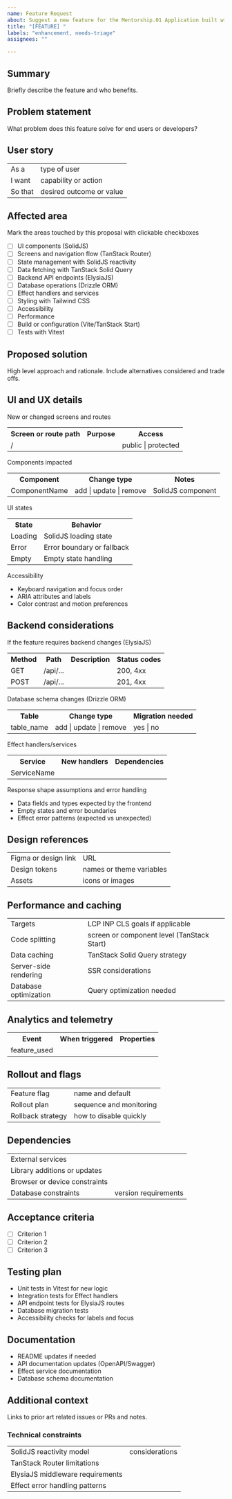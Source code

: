 ```yaml
---
name: Feature Request
about: Suggest a new feature for the Mentorship.01 Application built with TanStack Start, SolidJS, and ElysiaJS
title: "[FEATURE] "
labels: "enhancement, needs-triage"
assignees: ""

---
```


## Summary

Briefly describe the feature and who benefits.

## Problem statement

What problem does this feature solve for end users or developers?

## User story

<table>
  <tr><td>As a</td><td>type of user</td></tr>
  <tr><td>I want</td><td>capability or action</td></tr>
  <tr><td>So that</td><td>desired outcome or value</td></tr>
</table>

## Affected area

Mark the areas touched by this proposal with clickable checkboxes

* [ ] UI components (SolidJS)
* [ ] Screens and navigation flow (TanStack Router)
* [ ] State management with SolidJS reactivity
* [ ] Data fetching with TanStack Solid Query
* [ ] Backend API endpoints (ElysiaJS)
* [ ] Database operations (Drizzle ORM)
* [ ] Effect handlers and services
* [ ] Styling with Tailwind CSS
* [ ] Accessibility
* [ ] Performance
* [ ] Build or configuration (Vite/TanStack Start)
* [ ] Tests with Vitest

## Proposed solution

High level approach and rationale. Include alternatives considered and trade offs.

## UI and UX details

New or changed screens and routes

<table>
  <tr><th>Screen or route path</th><th>Purpose</th><th>Access</th></tr>
  <tr><td>/</td><td></td><td>public | protected</td></tr>
</table>

Components impacted

<table>
  <tr><th>Component</th><th>Change type</th><th>Notes</th></tr>
  <tr><td>ComponentName</td><td>add | update | remove</td><td>SolidJS component</td></tr>
</table>

UI states

<table>
  <tr><th>State</th><th>Behavior</th></tr>
  <tr><td>Loading</td><td>SolidJS loading state</td></tr>
  <tr><td>Error</td><td>Error boundary or fallback</td></tr>
  <tr><td>Empty</td><td>Empty state handling</td></tr>
</table>

Accessibility

<ul>
  <li>Keyboard navigation and focus order</li>
  <li>ARIA attributes and labels</li>
  <li>Color contrast and motion preferences</li>
</ul>

## Backend considerations

If the feature requires backend changes (ElysiaJS)

<table>
  <tr><th>Method</th><th>Path</th><th>Description</th><th>Status codes</th></tr>
  <tr><td>GET</td><td>/api/...</td><td></td><td>200, 4xx</td></tr>
  <tr><td>POST</td><td>/api/...</td><td></td><td>201, 4xx</td></tr>
</table>

Database schema changes (Drizzle ORM)

<table>
  <tr><th>Table</th><th>Change type</th><th>Migration needed</th></tr>
  <tr><td>table_name</td><td>add | update | remove</td><td>yes | no</td></tr>
</table>

Effect handlers/services

<table>
  <tr><th>Service</th><th>New handlers</th><th>Dependencies</th></tr>
  <tr><td>ServiceName</td><td></td><td></td></tr>
</table>

Response shape assumptions and error handling

<ul>
  <li>Data fields and types expected by the frontend</li>
  <li>Empty states and error boundaries</li>
  <li>Effect error patterns (expected vs unexpected)</li>
</ul>

## Design references

<table>
  <tr><td>Figma or design link</td><td>URL</td></tr>
  <tr><td>Design tokens</td><td>names or theme variables</td></tr>
  <tr><td>Assets</td><td>icons or images</td></tr>
</table>

## Performance and caching

<table>
  <tr><td>Targets</td><td>LCP INP CLS goals if applicable</td></tr>
  <tr><td>Code splitting</td><td>screen or component level (TanStack Start)</td></tr>
  <tr><td>Data caching</td><td>TanStack Solid Query strategy</td></tr>
  <tr><td>Server-side rendering</td><td>SSR considerations</td></tr>
  <tr><td>Database optimization</td><td>Query optimization needed</td></tr>
</table>

## Analytics and telemetry

<table>
  <tr><th>Event</th><th>When triggered</th><th>Properties</th></tr>
  <tr><td>feature_used</td><td></td><td></td></tr>
</table>

## Rollout and flags

<table>
  <tr><td>Feature flag</td><td>name and default</td></tr>
  <tr><td>Rollout plan</td><td>sequence and monitoring</td></tr>
  <tr><td>Rollback strategy</td><td>how to disable quickly</td></tr>
</table>

## Dependencies

<table>
  <tr><td>External services</td><td></td></tr>
  <tr><td>Library additions or updates</td><td></td></tr>
  <tr><td>Browser or device constraints</td><td></td></tr>
  <tr><td>Database constraints</td><td>version requirements</td></tr>
</table>

## Acceptance criteria

* [ ] Criterion 1
* [ ] Criterion 2
* [ ] Criterion 3

## Testing plan

<ul>
  <li>Unit tests in Vitest for new logic</li>
  <li>Integration tests for Effect handlers</li>
  <li>API endpoint tests for ElysiaJS routes</li>
  <li>Database migration tests</li>
  <li>Accessibility checks for labels and focus</li>
</ul>

## Documentation

<ul>
  <li>README updates if needed</li>
  <li>API documentation updates (OpenAPI/Swagger)</li>
  <li>Effect service documentation</li>
  <li>Database schema documentation</li>
</ul>

## Additional context

Links to prior art related issues or PRs and notes.

### Technical constraints

<table>
  <tr><td>SolidJS reactivity model</td><td>considerations</td></tr>
  <tr><td>TanStack Router limitations</td><td></td></tr>
  <tr><td>ElysiaJS middleware requirements</td><td></td></tr>
  <tr><td>Effect error handling patterns</td><td></td></tr>
</table>